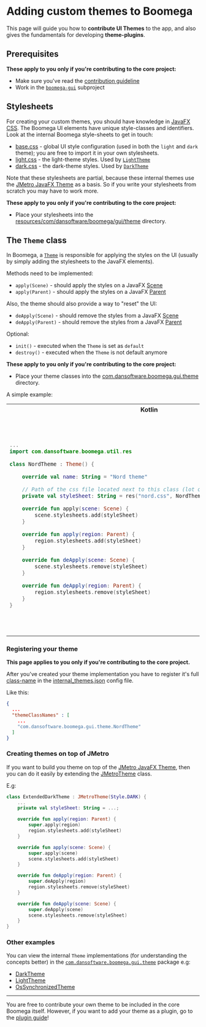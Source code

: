 # Adding custom themes to Boomega

This page will guide you how to **contribute UI Themes** to the app, and also gives the fundamentals for developing
**theme-plugins**.

## Prerequisites

**These apply to you only if you're contributing to the core project:**

* Make sure you've read the [contribution guideline](/CONTRIBUTING.md)
* Work in the [`boomega-gui`](/boomega-gui) subproject

## Stylesheets

For creating your custom themes, you should have knowledge
in [JavaFX CSS](https://openjfx.io/javadoc/18/javafx.graphics/javafx/scene/doc-files/cssref.html). The Boomega UI
elements have unique style-classes and identifiers. Look at the internal Boomega style-sheets to get in touch:

* [base.css](/boomega-gui/src/main/resources/com/dansoftware/boomega/gui/theme/base.css) - global UI style
  configuration (used in both the `light` and `dark` theme); you are free to import it in your own stylesheets.
* [light.css](/boomega-gui/src/main/resources/com/dansoftware/boomega/gui/theme/light.css) - the light-theme styles.
  Used by [`LightTheme`](/boomega-gui/src/main/kotlin/com/dansoftware/boomega/gui/theme/LightTheme.kt)
* [dark.css](/boomega-gui/src/main/resources/com/dansoftware/boomega/gui/theme/dark.css) - the dark-theme styles. Used
  by [`DarkTheme`](/boomega-gui/src/main/kotlin/com/dansoftware/boomega/gui/theme/DarkTheme.kt)

Note that these stylesheets are partial, because these internal themes use
the [JMetro JavaFX Theme](https://pixelduke.com/java-javafx-theme-jmetro/)
as a basis. So if you write your stylesheets from scratch you may have to work more.

**These apply to you only if you're contributing to the core project:**

* Place your stylesheets into
  the [resources/com/dansoftware/boomega/gui/theme](/boomega-gui/src/main/resources/com/dansoftware/boomega/gui/theme)
  directory.

## The `Theme` class

In Boomega, a [`Theme`](/boomega-gui/src/main/kotlin/com/dansoftware/boomega/gui/theme/Theme.kt) is responsible for
applying the styles on the UI (usually by simply adding the stylesheets to the JavaFX elements).

Methods need to be implemented:

* `apply(Scene)` - should apply the styles on a
  JavaFX [Scene](https://openjfx.io/javadoc/18/javafx.graphics/javafx/scene/Scene.html)
* `apply(Parent)` - should apply the styles on a
  JavaFX [Parent](https://openjfx.io/javadoc/18/javafx.graphics/javafx/scene/Parent.html)

Also, the theme should also provide a way to "reset" the UI:

* `deApply(Scene)` - should remove the styles from a
  JavaFX [Scene](https://openjfx.io/javadoc/18/javafx.graphics/javafx/scene/Scene.html)
* `deApply(Parent)` - should remove the styles from a
  JavaFX [Parent](https://openjfx.io/javadoc/18/javafx.graphics/javafx/scene/Parent.html)

Optional:

* `init()` - executed when the `Theme` is set as `default`
* `destroy()` - executed when the `Theme` is not default anymore

**These apply to you only if you're contributing to the core project:**

* Place your theme classes into
  the [com.dansoftware.boomega.gui.theme](/boomega-gui/src/main/kotlin/com/dansoftware/boomega/gui/theme) directory.

A simple example:

<table>

<tr>
<th>Kotlin</th>
<th>Java</th>
</tr>

<tr>

<td>

```kotlin
...
import com.dansoftware.boomega.util.res

class NordTheme : Theme() {

    override val name: String = "Nord theme"

    // Path of the css file located next to this class (lot of ways to resolve the path)
    private val styleSheet: String = res("nord.css", NordTheme::class)!!.toExternalForm()

    override fun apply(scene: Scene) {
        scene.stylesheets.add(styleSheet)
    }

    override fun apply(region: Parent) {
        region.stylesheets.add(styleSheet)
    }

    override fun deApply(scene: Scene) {
        scene.stylesheets.remove(styleSheet)
    }

    override fun deApply(region: Parent) {
        region.stylesheets.remove(styleSheet)
    }
}
```

</td>

<td>

```java
public class NordTheme extends Theme {

    // Path of the css file located next to this class (lot of ways to resolve the path)
    private static final String STYLESHEET =
            NordTheme.class.getResource("nord.css").toExternalForm();

    @NotNull
    @Override
    public String getName() {
        return "Nord theme";
    }

    @Override
    public void apply(@NotNull Scene scene) {
        scene.getStylesheets().add(STYLESHEET);
    }

    @Override
    public void apply(@NotNull Parent region) {
        region.getStylesheets().add(STYLESHEET);
    }

    @Override
    public void deApply(@NotNull Scene scene) {
        scene.getStylesheets().remove(STYLESHEET);
    }

    @Override
    public void deApply(@NotNull Parent region) {
        region.getStylesheets().remove(STYLESHEET);
    }
}
```

</td>

</tr>
</table>

### Registering your theme

**This page applies to you only if you're contributing to the core project.**

After you've created your theme implementation you have to register it's
full [class-name](https://docs.oracle.com/en/java/javase/17/docs/api/java.base/java/lang/Class.html#getName()) in
the [internal_themes.json](/boomega-gui/src/main/resources/com/dansoftware/boomega/gui/theme/internal_themes.json)
config file.

Like this:

```json
{
  ...
  "themeClassNames" : [
    ...
    "com.dansoftware.boomega.gui.theme.NordTheme"
  ]
}
```

### Creating themes on top of JMetro

If you want to build you theme on top of the [JMetro JavaFX Theme](https://pixelduke.com/java-javafx-theme-jmetro/),
then you can do it easily by extending
the [JMetroTheme](/boomega-gui/src/main/kotlin/com/dansoftware/boomega/gui/theme/JMetroTheme.kt) class.

E.g:

```kotlin
class ExtendedDarkTheme : JMetroTheme(Style.DARK) {
    ...
    private val styleSheet: String = ...;

    override fun apply(region: Parent) {
        super.apply(region)
        region.stylesheets.add(styleSheet)
    }

    override fun apply(scene: Scene) {
        super.apply(scene)
        scene.stylesheets.add(styleSheet)
    }

    override fun deApply(region: Parent) {
        super.deApply(region)
        region.stylesheets.remove(styleSheet)
    }

    override fun deApply(scene: Scene) {
        super.deApply(scene)
        scene.stylesheets.remove(styleSheet)
    }
}
```

### Other examples

You can view the internal `Theme` implementations (for understanding the concepts better)
in the [`com.dansoftware.boomega.gui.theme`](/boomega-gui/src/main/java/com/dansoftware/boomega/gui/theme) package e.g:

* [DarkTheme](/boomega-gui/src/main/kotlin/com/dansoftware/boomega/gui/theme/DarkTheme.kt)
* [LightTheme](/boomega-gui/src/main/kotlin/com/dansoftware/boomega/gui/theme/LightTheme.kt)
* [OsSynchronizedTheme](/boomega-gui/src/main/kotlin/com/dansoftware/boomega/gui/theme/OsSynchronizedTheme.kt)

---

You are free to contribute your own theme to be included in the core Boomega itself. However, if you want to add your
theme as a plugin, go to the [plugin guide](../PLUGIN_GUIDE.md#theme-plugins)!